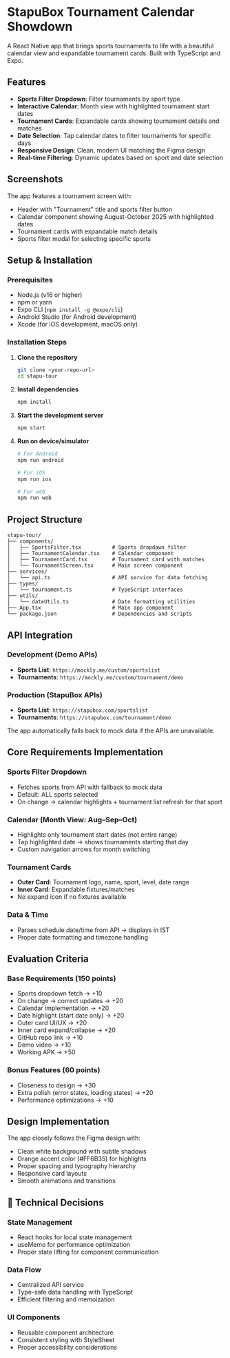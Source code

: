 # StapuBox Tournament Calendar Showdown

A React Native app that brings sports tournaments to life with a beautiful calendar view and expandable tournament cards. Built with TypeScript and Expo.

## Features

- **Sports Filter Dropdown**: Filter tournaments by sport type
- **Interactive Calendar**: Month view with highlighted tournament start dates
- **Tournament Cards**: Expandable cards showing tournament details and matches
- **Date Selection**: Tap calendar dates to filter tournaments for specific days
- **Responsive Design**: Clean, modern UI matching the Figma design
- **Real-time Filtering**: Dynamic updates based on sport and date selection

## Screenshots

The app features a tournament screen with:
- Header with "Tournament" title and sports filter button
- Calendar component showing August-October 2025 with highlighted dates
- Tournament cards with expandable match details
- Sports filter modal for selecting specific sports

##  Setup & Installation

### Prerequisites
- Node.js (v16 or higher)
- npm or yarn
- Expo CLI (`npm install -g @expo/cli`)
- Android Studio (for Android development)
- Xcode (for iOS development, macOS only)

### Installation Steps

1. **Clone the repository**
   ```bash
   git clone <your-repo-url>
   cd stapu-tour
   ```

2. **Install dependencies**
   ```bash
   npm install
   ```

3. **Start the development server**
   ```bash
   npm start
   ```

4. **Run on device/simulator**
   ```bash
   # For Android
   npm run android
   
   # For iOS
   npm run ios
   
   # For web
   npm run web
   ```

## Project Structure

```
stapu-tour/
├── components/
│   ├── SportsFilter.tsx          # Sports dropdown filter
│   ├── TournamentCalendar.tsx    # Calendar component
│   ├── TournamentCard.tsx        # Tournament card with matches
│   └── TournamentScreen.tsx      # Main screen component
├── services/
│   └── api.ts                    # API service for data fetching
├── types/
│   └── tournament.ts             # TypeScript interfaces
├── utils/
│   └── dateUtils.ts              # Date formatting utilities
├── App.tsx                       # Main app component
└── package.json                  # Dependencies and scripts
```

## API Integration

### Development (Demo APIs)
- **Sports List**: `https://mockly.me/custom/sportslist`
- **Tournaments**: `https://mockly.me/custom/tournament/demo`

### Production (StapuBox APIs)
- **Sports List**: `https://stapubox.com/sportslist`
- **Tournaments**: `https://stapubox.com/tournament/demo`

The app automatically falls back to mock data if the APIs are unavailable.

## Core Requirements Implementation

### Sports Filter Dropdown
- Fetches sports from API with fallback to mock data
- Default: ALL sports selected
- On change → calendar highlights + tournament list refresh for that sport

### Calendar (Month View: Aug–Sep–Oct)
- Highlights only tournament start dates (not entire range)
- Tap highlighted date → shows tournaments starting that day
- Custom navigation arrows for month switching

### Tournament Cards
- **Outer Card**: Tournament logo, name, sport, level, date range
- **Inner Card**: Expandable fixtures/matches
- No expand icon if no fixtures available

###  Data & Time
- Parses schedule date/time from API → displays in IST
- Proper date formatting and timezone handling

## Evaluation Criteria

### Base Requirements (150 points)
-  Sports dropdown fetch → +10
-  On change → correct updates → +20
-  Calendar implementation → +20
-  Date highlight (start date only) → +20
-  Outer card UI/UX → +20
-  Inner card expand/collapse → +20
-  GitHub repo link → +10
-  Demo video → +10
-  Working APK → +50

### Bonus Features (60 points)
- Closeness to design → +30
- Extra polish (error states, loading states) → +20
- Performance optimizations → +10

##  Design Implementation

The app closely follows the Figma design with:
- Clean white background with subtle shadows
- Orange accent color (#FF6B35) for highlights
- Proper spacing and typography hierarchy
- Responsive card layouts
- Smooth animations and transitions

## 🔧 Technical Decisions

### State Management
- React hooks for local state management
- useMemo for performance optimization
- Proper state lifting for component communication

### Data Flow
- Centralized API service
- Type-safe data handling with TypeScript
- Efficient filtering and memoization

### UI Components
- Reusable component architecture
- Consistent styling with StyleSheet
- Proper accessibility considerations




